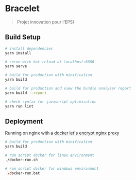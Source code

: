 # Bracelet

> Projet innovation pour l'EPSI

## Build Setup

``` bash
# install dependencies
yarn install

# serve with hot reload at localhost:8080
yarn serve

# build for production with minification
yarn build

# build for production and view the bundle analyzer report
yarn build --report

# check syntax for javascript optimization
yarn run lint
```
## Deployment

Running on nginx with a [docker let's encrypt nginx proxy](https://github.com/JrCs/docker-letsencrypt-nginx-proxy-companion/wiki/Basic-usage)

``` bash
# build for production with minification
yarn build

# run script docker for linux environment
./docker-run.sh

# run script docker for windows environment
.\docker-run.bat
```
